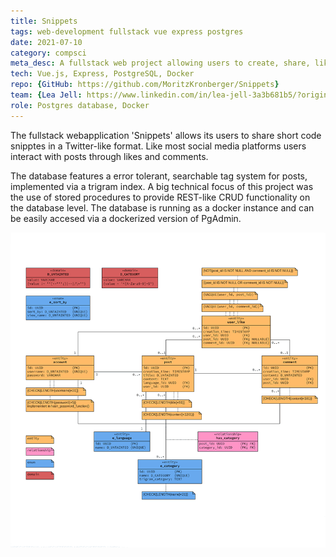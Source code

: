 ```yaml
---
title: Snippets
tags: web-development fullstack vue express postgres
date: 2021-07-10
category: compsci
meta_desc: A fullstack web project allowing users to create, share, like and comment code snippets
tech: Vue.js, Express, PostgreSQL, Docker
repo: {GitHub: https://github.com/MoritzKronberger/Snippets}
team: {Lea Jell: https://www.linkedin.com/in/lea-jell-3a3b681b5/?originalSubdomain=de, Martin Kohnle: https://github.com/kohnmart}
role: Postgres database, Docker
---
```


The fullstack webapplication 'Snippets' allows its users to share short code snipptes in a Twitter-like format. Like most social media platforms users interact with posts through likes and comments.

The database features a error tolerant, searchable tag system for posts, implemented via a trigram index.
A big technical focus of this project was the use of stored procedures to provide REST-like CRUD functionality on the database level.
The database is running as a docker instance and can be easily accesed via a dockerized version of PgAdmin.

![test image](../assets/images/thumbnails/snippets.png)

